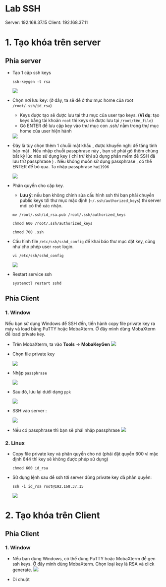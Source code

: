 # Lab SSH

Server: 192.168.37.15
Client: 192.168.37.11


# 1. Tạo khóa trên server
## Phía server
- Tạo 1 cặp ssh keys
    ```
    ssh-keygen -t rsa
    ```

    <img src="..\images\Screenshot_3.png">

- Chọn nơi lưu key: (ở đây, ta sẽ để ở thư mục home của root `/root/.ssh/id_rsa`)
    - Keys được tạo sẽ được lưu tại thư mục của user tạo keys. (**Ví dụ**: tạo keys bằng tài khoản `root` thì keys sẽ được lưu tại `/root/tên_file`)
    - Gõ ENTER để lưu cặp key vào thư mục con .ssh/ nằm trong thự mục home của user hiện hành 

    <img src="..\images\Screenshot_4.png">

- Đây là tùy chọn thêm 1 chuỗi mật khẩu , được khuyến nghị để tăng tính bảo mật . Nếu nhập chuỗi passphrase này , bạn sẽ phải gõ thêm chúng bất kỳ lúc nào sử dụng key ( chỉ trừ khi sử dụng phần mềm để SSH đã lưu trữ passphrase ) . Nếu không muốn sử dụng passphrase , có thể ENTER để bỏ qua. Ta nhập passphrase `hai1996` 

    <img src="..\images\Screenshot_5.png">

- Phân quyền cho cặp key.
    - **Lưu ý**: nếu bạn không chỉnh sửa cấu hình ssh thì bạn phải chuyển public keys tới thư mục mặc định (`~/.ssh/authorized_keys`) thì server mới có thể xác nhận.
    ```
    mv /root/.ssh/id_rsa.pub /root/.ssh/authorized_keys

    chmod 600 /root/.ssh/authorized_keys

    chmod 700 .ssh
    ```

- Cấu hình file `/etc/ssh/sshd_config` để khai báo thư mục đặt key, cũng như cho phép user `root` login.
    ```
    vi /etc/ssh/sshd_config
    ```

    <img src="..\images\Screenshot_6.png">

- Restart service ssh
    ```
    systemctl restart sshd
    ```

## Phía Client
### 1. Window
Nếu bạn sử dụng Windows để SSH đến, tiến hành copy file private key ra máy và load bằng PuTTY hoặc MobaXterm. Ở đây mình dùng MobaXterm để load private key.

- Trên MobaXterm, ta vào **Tools** -> **MobaKeyGen**
    <img src="..\images\Screenshot_7.png">

- Chọn file private key

    <img src="..\images\Screenshot_8.png">

- Nhập `passphrase`

    <img src="..\images\Screenshot_9.png">

- Sau đó, lưu lại dưới dạng `ppk`
    
    <img src="..\images\Screenshot_10.png">

- SSH vào server :

    <img src="..\images\Screenshot_11.png">

- Nếu có passphrase thì bạn sẽ phải nhập passphrase
    <img src="..\images\Screenshot_12.png">

### 2. Linux
- Copy file private key và phân quyền cho nó (phải đặt quyền 600 vì mặc định 644 thì key sẽ không được phép sử dụng)
    ```
    chmod 600 id_rsa
    ```

- Sử dụng lệnh sau để ssh tới server dùng private key đã phân quyền:
    ```
    ssh -i id_rsa root@192.168.37.15
    ```

    <img src="..\images\Screenshot_13.png">


# 2. Tạo khóa trên Client
## Phía Client
### 1. Window

- Nếu bạn dùng Windows, có thể dùng PuTTY hoặc MobaXterm để gen ssh keys. Ở đây mình dùng MobaXterm.
Chọn loại key là RSA và click generate.
    <img src="..\images\Screenshot_14.png">

- Di chuột 
